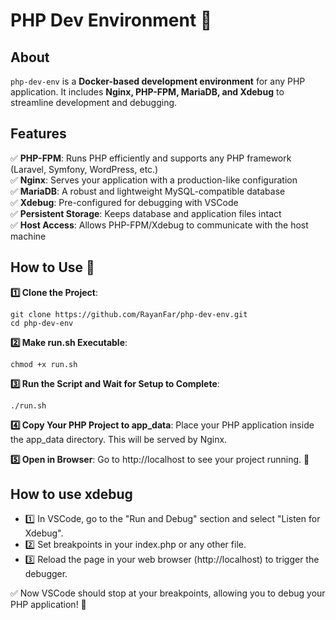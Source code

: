 # PHP Dev Environment 🚀

## About  
`php-dev-env` is a **Docker-based development environment** for any PHP application. It includes **Nginx, PHP-FPM, MariaDB, and Xdebug** to streamline development and debugging.  

## Features  
✅ **PHP-FPM**: Runs PHP efficiently and supports any PHP framework (Laravel, Symfony, WordPress, etc.)  
✅ **Nginx**: Serves your application with a production-like configuration  
✅ **MariaDB**: A robust and lightweight MySQL-compatible database  
✅ **Xdebug**: Pre-configured for debugging with VSCode  
✅ **Persistent Storage**: Keeps database and application files intact  
✅ **Host Access**: Allows PHP-FPM/Xdebug to communicate with the host machine  

## How to Use 🚀
**1️⃣ Clone the Project**: 
```
git clone https://github.com/RayanFar/php-dev-env.git
cd php-dev-env
```

**2️⃣ Make run.sh Executable**:
```
chmod +x run.sh
```

**3️⃣ Run the Script and Wait for Setup to Complete**:
```
./run.sh
```

**4️⃣ Copy Your PHP Project to app_data**:
Place your PHP application inside the app_data directory. This will be served by Nginx.

**5️⃣ Open in Browser**:
Go to http://localhost to see your project running. 🚀

## How to use xdebug
- 1️⃣ In VSCode, go to the "Run and Debug" section and select "Listen for Xdebug".
- 2️⃣ Set breakpoints in your index.php or any other file.
- 3️⃣ Reload the page in your web browser (http://localhost) to trigger the debugger.

✅ Now VSCode should stop at your breakpoints, allowing you to debug your PHP application! 🚀



